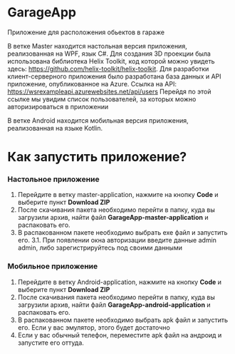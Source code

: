 # GarageApp
Приложение для расположения обьектов в гараже

В ветке Master находится настольная версия приложения, реализованная на WPF, язык C#. 
Для создания 3D проекции была использована библиотека Helix Toolkit, код которой можно увидеть здесь: https://github.com/helix-toolkit/helix-toolkit. 
Для разработки клиент-серверного приложения было разработана база данных и API приложение, опубликованное на Azure. Ссылка на API: https://wsrexampleapi.azurewebsites.net/api/users
Перейдя по этой ссылке мы увидим список пользователей, за которых можно авторизироваться в приложении

В ветке Android находится мобильная версия приложения, реализованная на языке Kotlin.

# Как запустить приложение?
### Настольное приложение
1. Перейдите в ветку master-application, нажмите на кнопку **Сode** и выберите пункт **Download ZIP** 
2. После скачивания пакета необходимо перейти в папку, куда вы загрузили архив, найти файл **GarageApp-master-application** и распаковать его.
3. В распакованном пакете необходимо выбрать exe файл и запустить его. 
3.1. При появлении окна авторизации введите данные admin admin, либо зарегистрируйтесь под своими данными

### Мобильное приложение
1. Перейдите в ветку Android-application, нажмите на кнопку **Сode** и выберите пункт **Download ZIP** 
2. После скачивания пакета необходимо перейти в папку, куда вы загрузили архив, найти файл **GarageApp-android-application** и распаковать его.
3. В распакованном пакете необходимо выбрать apk файл и запустить его. Если у вас эмулятор, этого будет достаточно
4. Если у вас обычный телефон, переместите apk файл на андроид и запустите его оттуда.
